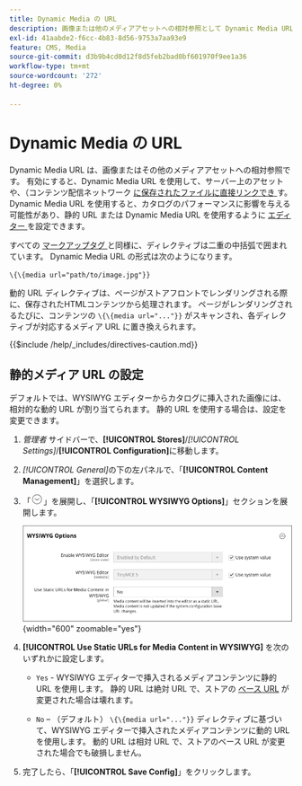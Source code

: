 ```yaml
---
title: Dynamic Media の URL
description: 画像または他のメディアアセットへの相対参照として Dynamic Media URL を使用する方法について説明します。
exl-id: 41aabde2-f6cc-4b83-8d56-9753a7aa93e9
feature: CMS, Media
source-git-commit: d3b9b4cd0d12f8d5feb2bad0bf601970f9ee1a36
workflow-type: tm+mt
source-wordcount: '272'
ht-degree: 0%

---
```


# Dynamic Media の URL

Dynamic Media URL は、画像またはその他のメディアアセットへの相対参照です。 有効にすると、Dynamic Media URL を使用して、サーバー上のアセットや、（コンテンツ配信ネットワーク [ に保存されたファイルに直接リンクでき ](media-storage-content-delivery-network.md) す。 Dynamic Media URL を使用すると、カタログのパフォーマンスに影響を与える可能性があり、静的 URL または Dynamic Media URL を使用するように [ エディター ](editor.md#configure-the-editor) を設定できます。

すべての [ マークアップタグ ](../systems/markup-tags.md) と同様に、ディレクティブは二重の中括弧で囲まれています。 Dynamic Media URL の形式は次のようになります。

`\{\{media url="path/to/image.jpg"}}`

動的 URL ディレクティブは、ページがストアフロントでレンダリングされる際に、保存されたHTMLコンテンツから処理されます。 ページがレンダリングされるたびに、コンテンツの `\{\{media url="..."}}` がスキャンされ、各ディレクティブが対応するメディア URL に置き換えられます。

{{$include /help/_includes/directives-caution.md}}

## 静的メディア URL の設定

デフォルトでは、WYSIWYG エディターからカタログに挿入された画像には、相対的な動的 URL が割り当てられます。 静的 URL を使用する場合は、設定を変更できます。

1. _管理者_ サイドバーで、**[!UICONTROL Stores]**/_[!UICONTROL Settings]_/**[!UICONTROL Configuration]**&#x200B;に移動します。

1. _[!UICONTROL General]_&#x200B;の下の左パネルで、「**[!UICONTROL Content Management]**」を選択します。

1. 「![ 展開セレクター ](../assets/icon-display-expand.png)」を展開し、「**[!UICONTROL WYSIWYG Options]**」セクションを展開します。

   ![WYSIWYG オプション ](./assets/content-management-wysiwyg-options.png){width="600" zoomable="yes"}

1. **[!UICONTROL Use Static URLs for Media Content in WYSIWYG]** を次のいずれかに設定します。

   - `Yes` - WYSIWYG エディターで挿入されるメディアコンテンツに静的 URL を使用します。 静的 URL は絶対 URL で、ストアの [ ベース URL](../stores-purchase/store-urls.md) が変更された場合は壊れます。

   - `No` – （デフォルト） `\{\{media url="..."}}` ディレクティブに基づいて、WYSIWYG エディターで挿入されたメディアコンテンツに動的 URL を使用します。 動的 URL は相対 URL で、ストアのベース URL が変更された場合でも破損しません。

1. 完了したら、「**[!UICONTROL Save Config]**」をクリックします。
